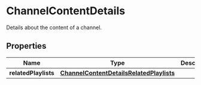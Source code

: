 

# ChannelContentDetails

Details about the content of a channel.

## Properties

Name | Type | Description | Notes
------------ | ------------- | ------------- | -------------
**relatedPlaylists** | [**ChannelContentDetailsRelatedPlaylists**](ChannelContentDetailsRelatedPlaylists.md) |  |  [optional]



